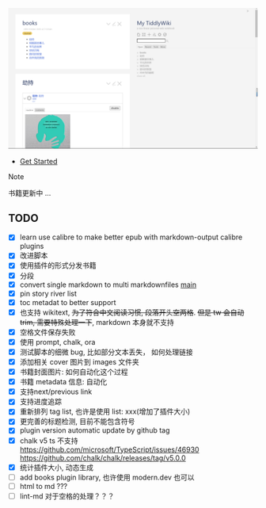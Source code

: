 ![](banner.png)

* [Get Started](https://tw-read.vercel.app/#reading-with-tiddlywiki-%E4%BD%BF%E7%94%A8%E6%89%8B%E5%86%8C)

> [!NOTE]
> 书籍更新中 ...

## TODO

- [x] learn use calibre to make better epub with markdown-output calibre plugins
- [x] 改进脚本
- [x] 使用插件的形式分发书籍
- [x] 分段
- [x] convert single markdown to multi markdownfiles [main](./src/main.js)
- [x] pin story river list
- [x] toc metadat to better support
- [x] 也支持 wikitext, ~~为了符合中文阅读习惯, 段落开头空两格~~. ~~但是 tw 会自动 trim, 需要特殊处理一下~~, markdown 本身就不支持
- [x] 空格文件保存失败
- [x] 使用 prompt, chalk, ora
- [x] 测试脚本的细微 bug, 比如部分文本丢失， 如何处理链接
- [x] 添加相关 cover 图片到 images 文件夹
- [x] 书籍封面图片: 如何自动化这个过程
- [x] 书籍 metadata 信息: 自动化
- [x] 支持next/previous link
- [x] 支持进度追踪
- [x] 重新排列 tag list, 也许是使用 list: xxx(增加了插件大小)
- [x] 更完善的标题检测, 目前不能包含符号
- [x] plugin version automatic update by github tag
- [x] chalk v5 ts 不支持 https://github.com/microsoft/TypeScript/issues/46930 https://github.com/chalk/chalk/releases/tag/v5.0.0
- [x] 统计插件大小, 动态生成
- [ ] add books plugin library, 也许使用 modern.dev 也可以
- [ ] html to md ???
- [ ] lint-md 对于空格的处理？？？